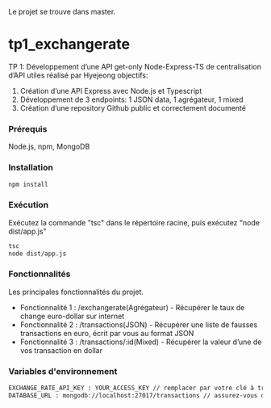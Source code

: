 Le projet se trouve dans master.

# tp1_exchangerate
TP 1: Développement d’une API get-only Node-Express-TS de centralisation d’API utiles
réalisé par Hyejeong
objectifs: 
  1. Création d’une API Express avec Node.js et Typescript
  2. Développement de 3 endpoints: 1 JSON data, 1 agrégateur, 1 mixed
  3. Création d’une repository Github public et correctement documenté

### Prérequis
Node.js, npm, MongoDB

### Installation
```bash
npm install
```

### Exécution
Exécutez la commande "tsc" dans le répertoire racine, puis exécutez "node dist/app.js"

```bash
tsc
node dist/app.js
```

### Fonctionnalités
Les principales fonctionnalités du projet.

* Fonctionnalité 1 : /exchangerate(Agrégateur) - Récupérer le taux de change euro-dollar sur internet
* Fonctionnalité 2 : /transactions(JSON) - Récupérer une liste de fausses transactions en euro, écrit par vous au format JSON
* Fonctionnalité 3 : /transactions/:id(Mixed) - Récupérer la valeur d’une de vos transaction en dollar

### Variables d'environnement

```bash
EXCHANGE_RATE_API_KEY : YOUR_ACCESS_KEY // remplacer par votre clé à travers https://manage.exchangeratesapi.io
DATABASE_URL : mongodb://localhost:27017/transactions // assurez-vous que vous avez la mongoDB transaction
```


